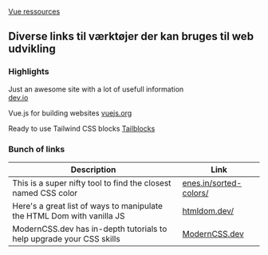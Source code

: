 [Vue ressources](vue.html)

## Diverse links til værktøjer der kan bruges til web udvikling

### Highlights

Just an awesome site with a lot of usefull information  
[dev.io](https://dev.to/)

Vue.js for building websites
[vuejs.org](https://vuejs.org/)

Ready to use Tailwind CSS blocks
[Tailblocks](https://github.com/mertJF/tailblocks)

### Bunch of links

| Description | Link |
|---|---|
| This is a super nifty tool to find the closest named CSS color | [enes.in/sorted-colors/](https://enes.in/sorted-colors/) |
| Here's a great list of ways to manipulate the HTML Dom with vanilla JS| [htmldom.dev/](https://htmldom.dev/) |
| ModernCSS.dev has in-depth tutorials to help upgrade your CSS skills | [ModernCSS.dev](https://moderncss.dev) |
